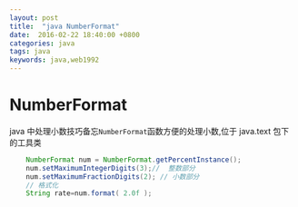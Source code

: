 ```yaml
---
layout: post
title:  "java NumberFormat"
date:  2016-02-22 18:40:00 +0800
categories: java
tags: java
keywords: java,web1992
---
```


# NumberFormat

java 中处理小数技巧备忘`NumberFormat`函数方便的处理小数,位于 java.text 包下的工具类

```java
	NumberFormat num = NumberFormat.getPercentInstance();
	num.setMaximumIntegerDigits(3);//  整数部分
	num.setMaximumFractionDigits(2); // 小数部分
	// 格式化
	String rate=num.format( 2.0f );
```
